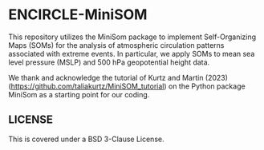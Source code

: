 # ENCIRCLE-MiniSOM
This repository utilizes the MiniSom package to implement Self-Organizing Maps (SOMs) for the analysis of atmospheric circulation patterns associated with extreme events. In particular, we apply SOMs to mean sea level pressure (MSLP) and 500 hPa geopotential height data.

We thank and acknowledge the tutorial of Kurtz and Martin (2023) (https://github.com/taliakurtz/MiniSOM_tutorial) on the Python package MiniSom as a starting point for our coding.

## LICENSE
This is covered under a BSD 3-Clause License. 




